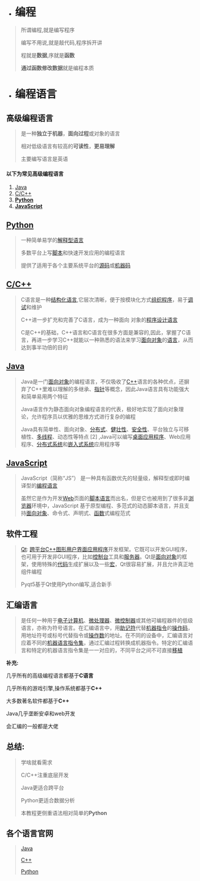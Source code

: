 - # 编程

> 所谓编程,就是编写程序 
>
> 编写不用说,就是敲代码,程序拆开讲
>
> 程就是**数据**,序就是**函数**
>
> **通过函数修改数据**就是编程本质

- # 编程语言

## 		高级编程语言

> 是一种**独立于机器**，**面向过程**或对象的语言
>
> 相对低级语言有较高的**可读性**，**更易理解**
>
> 主要编写语言是英语

#### 以下为常见高级编程语言

1. [Java](#Java)
2. [C/C++](#C/C++)
3. [**Python**](#Python)
4. [**JavaScript**](#JavaScript)

## [**Python**](Python.md)

> 一种简单易学的[解释型语言](https://baike.baidu.com/item/解释型语言/8888952?fromModule=lemma_inlink)
>
> 多数平台上写[脚本](https://baike.baidu.com/item/脚本/1697005?fromModule=lemma_inlink)和快速开发应用的编程语言
>
> 提供了适用于各个主要系统平台的[源码](https://baike.baidu.com/item/源码/344212?fromModule=lemma_inlink)或[机器码](https://baike.baidu.com/item/机器码/86125?fromModule=lemma_inlink)

## [C/C++](C/C++.md)

> C语言是一种[结构化语言](https://baike.baidu.com/item/结构化语言?fromModule=lemma_inlink),它层次清晰，便于按模块化方式[组织程序](https://baike.baidu.com/item/组织程序?fromModule=lemma_inlink)，易于[调试](https://baike.baidu.com/item/调试/5852756?fromModule=lemma_inlink)和维护
>
> C++进一步扩充和完善了C语言，成为一种面向 对象的[程序设计语言](https://baike.baidu.com/item/程序设计语言?fromModule=lemma_inlink)
>
> C是C++的基础，C++语言和C语言在很多方面是兼容的,因此，掌握了C语言，再进一步学习C++就能以一种熟悉的语法来学习[面向对象](https://baike.baidu.com/item/面向对象?fromModule=lemma_inlink)的[语言](https://baike.baidu.com/item/语言/72744?fromModule=lemma_inlink)，从而达到事半功倍的目的

## [Java](#Java.md)

> Java是一门[面向对象](https://baike.baidu.com/item/面向对象?fromModule=lemma_inlink)的编程语言，不仅吸收了[C++](https://baike.baidu.com/item/C%2B%2B?fromModule=lemma_inlink)语言的各种优点，还摒弃了C++里难以理解的多继承、[指针](https://baike.baidu.com/item/指针/2878304?fromModule=lemma_inlink)等概念，因此Java语言具有功能强大和简单易用两个特征
>
> Java语言作为静态面向对象编程语言的代表，极好地实现了面向对象理论，允许程序员以优雅的思维方式进行复杂的编程
>
> Java具有简单性、面向对象、[分布式](https://baike.baidu.com/item/分布式/19276232?fromModule=lemma_inlink)、[健壮性](https://baike.baidu.com/item/健壮性/4430133?fromModule=lemma_inlink)、[安全性](https://baike.baidu.com/item/安全性/7664678?fromModule=lemma_inlink)、平台独立与可移植性、[多线程](https://baike.baidu.com/item/多线程/1190404?fromModule=lemma_inlink)、动态性等特点 [2] ,Java可以编写[桌面应用程序](https://baike.baidu.com/item/桌面应用程序/2331979?fromModule=lemma_inlink)、Web应用程序、[分布式系统](https://baike.baidu.com/item/分布式系统/4905336?fromModule=lemma_inlink)和[嵌入式系统](https://baike.baidu.com/item/嵌入式系统/186978?fromModule=lemma_inlink)应用程序等

## [JavaScript](#JavaScript.md)

> JavaScript（简称“JS”） 是一种具有函数优先的轻量级，解释型或即时编译型的[编程语言](https://baike.baidu.com/item/编程语言/9845131?fromModule=lemma_inlink)
>
> 虽然它是作为开发[Web](https://baike.baidu.com/item/Web/150564?fromModule=lemma_inlink)页面的[脚本语言](https://baike.baidu.com/item/脚本语言/1379708?fromModule=lemma_inlink)而出名，但是它也被用到了很多非[浏览器](https://baike.baidu.com/item/浏览器/213911?fromModule=lemma_inlink)环境中，JavaScript 基于原型编程、多范式的动态脚本语言，并且支持[面向对象](https://baike.baidu.com/item/面向对象/2262089?fromModule=lemma_inlink)、命令式、声明式、[函数](https://baike.baidu.com/item/函数/301912?fromModule=lemma_inlink)式编程范式

## 软件工程

> [Qt](https://baike.baidu.com/item/qt/451743): [跨平台](https://baike.baidu.com/item/跨平台/8558902?fromModule=lemma_inlink)[C++](https://baike.baidu.com/item/C%2B%2B/99272?fromModule=lemma_inlink)[图形用户界面](https://baike.baidu.com/item/图形用户界面/3352324?fromModule=lemma_inlink)[应用程序](https://baike.baidu.com/item/应用程序/5985445?fromModule=lemma_inlink)开发框架。它既可以开发GUI程序，也可用于开发非GUI程序，比如[控制台](https://baike.baidu.com/item/控制台/2438626?fromModule=lemma_inlink)工具和[服务器](https://baike.baidu.com/item/服务器/100571?fromModule=lemma_inlink)。Qt是[面向对象](https://baike.baidu.com/item/面向对象/2262089?fromModule=lemma_inlink)的框架，使用特殊的[代码](https://baike.baidu.com/item/代码/86048?fromModule=lemma_inlink)生成扩展以及一些[宏](https://baike.baidu.com/item/宏/2648286?fromModule=lemma_inlink)，Qt很容易扩展，并且允许真正地组件编程
>
> Pyqt5基于Qt使用Python编写,适合新手

## 汇编语言

> 是任何一种用于[电子计算机](https://baike.baidu.com/item/电子计算机/191373?fromModule=lemma_inlink)、[微处理器](https://baike.baidu.com/item/微处理器/104320?fromModule=lemma_inlink)、[微控制器](https://baike.baidu.com/item/微控制器/6688343?fromModule=lemma_inlink)或其他可编程器件的低级语言，亦称为符号语言。在汇编语言中，用[助记符](https://baike.baidu.com/item/助记符/489287?fromModule=lemma_inlink)代替[机器指令](https://baike.baidu.com/item/机器指令/8553126?fromModule=lemma_inlink)的[操作码](https://baike.baidu.com/item/操作码/3220418?fromModule=lemma_inlink)，用地址符号或标号代替指令或[操作数](https://baike.baidu.com/item/操作数/7658270?fromModule=lemma_inlink)的地址。在不同的设备中，汇编语言对应着不同的[机器语言](https://baike.baidu.com/item/机器语言/2019225?fromModule=lemma_inlink)[指令集](https://baike.baidu.com/item/指令集/238130?fromModule=lemma_inlink)，通过汇编过程转换成机器指令。特定的汇编语言和特定的机器语言指令集是一一对应的，不同平台之间不可直接[移植](https://baike.baidu.com/item/移植/4669209?fromModule=lemma_inlink)

**补充:**

几乎所有的高级编程语言都基于**C语言**

几乎所有的游戏引擎,操作系统都基于**C++**

大多数著名软件都基于**C++**

Java几乎垄断安卓和web开发

会汇编的一般都是大佬

## 总结:

> 学啥就看需求
>
> C/C++注重底层开发
>
> Java更适合跨平台
>
> Python更适合数据分析
>
> 本教程更侧重语法相对简单的**Python**

## 各个语言官网

> [Java](https://www.java.com/zh-CN/)
>
> [C++](https://cplusplus.com/)
>
> [Python](https://www.python.org/)

